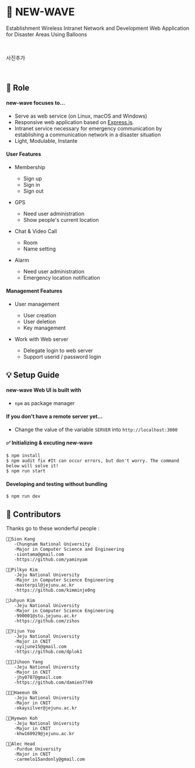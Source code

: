 # 🚀 NEW-WAVE

Establishment Wireless Intranet Network and Development Web Application for Disaster Areas  Using Balloons

</br>

사진추가

</br>

## 📌 Role

#### new-wave focuses to...

 * Serve as web service (on Linux, macOS and Windows)
 * Responsive web application based on [Express.js](https://expressjs.com).
 * Intranet service necessary for emergency communication by establishing a communication network in a disaster situation
 * Light, Modulable, Instante


#### User Features
 * Membership
    * Sign up
    * Sign in
    * Sign out

 * GPS
    * Need user administration
    * Show people's current location

 * Chat & Video Call
    * Room
    * Name setting

* Alarm
   * Need user administration
   * Emergency location notification


#### Management Features
 * User management
    * User creation
    * User deletion
    * Key management

 * Work with Web server
    * Delegate login to web server
    * Support userid / password login


## 💡 Setup Guide


#### new-wave Web UI is built with
 * `npm` as package manager

#### If you don't have a remote server yet...
 * Change the value of the variable `SERVER` into `http://localhost:3000`


#### ✅ Initializing & excuting new-wave

```shell
$ npm install
$ npm audit fix #It can occur errors, but don't worry. The command below will solve it!
$ npm run start
```

#### Developing and testing without bundling

```
$ npm run dev
```

## 🤩 Contributors

Thanks go to these wonderful people :

    👩‍💻Sion Kang
       -Chungnam National University
       -Major in Computer Science and Engineering
       -siontama@gmail.com
       -https://github.com/yaminyam
       
    🎅🏻Pilkyo Kim
       -Jeju National University
       -Major in Computer Science Engineering
       -masterpil@jejunu.ac.kr
       -https://github.com/kimminje0ng
      
    👰Juhyun Kim
       -Jeju National University
       -Major in Computer Science Engineering
       -990001@stu.jejunu.ac.kr
       -https://github.com/zihos
       
    👩‍🚀Yijun Yoo
       -Jeju National University
       -Major in CNIT
       -uyijune15@gmail.com
       -https://github.com/dplok1
    
    👨🏻‍🦱Jihoon Yang
       -Jeju National University
       -Major in CNIT
       -jhy0787@gmail.com
       -https://github.com/damien7749
    
    👨🏻‍💼Haeeun Ok
       -Jeju National University
       -Major in CNIT
       -okaysilver@jejunu.ac.kr
    
    🧔🏻Hyewon Koh
       -Jeju National University
       -Major in CNIT
       -khw160929@jejunu.ac.kr
       
    🧔🏻Alec Head
       -Purdue University
       -Major in CNIT
       -carmelo15andonly@gmail.com 
